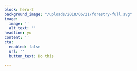 ```yaml
---
block: hero-2
background_image: "/uploads/2018/06/21/forestry-full.svg"
image:
  image: ''
  alt_text: ''
headline: yo
content: ''
cta:
  enabled: false
  url: ''
  button_text: Do this

---
```

